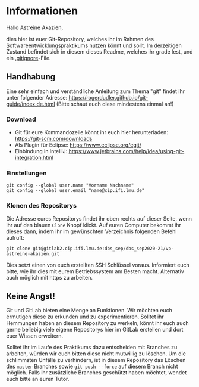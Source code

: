# Informationen
Hallo Astreine Akazien,

dies hier ist euer Git-Repository, welches ihr im Rahmen des Softwareentwicklungspraktikums nutzen könnt und sollt. Im derzeitigen Zustand befindet sich in diesem dieses Readme, welches ihr grade lest, und ein [.gitignore](https://git-scm.com/docs/gitignore)-File.

## Handhabung

Eine sehr einfach und verständliche Anleitung zum Thema "git" findet ihr unter folgender Adresse:  https://rogerdudler.github.io/git-guide/index.de.html (Bitte schaut euch diese mindestens einmal an!)

### Download
* Git für eure Kommandozeile könnt ihr euch hier herunterladen: https://git-scm.com/downloads
* Als Plugin für Eclipse: https://www.eclipse.org/egit/
* Einbindung in IntelliJ: https://www.jetbrains.com/help/idea/using-git-integration.html


### Einstellungen

    git config --global user.name "Vorname Nachname"
    git config --global user.email "name@cip.ifi.lmu.de"

### Klonen des Repositorys
Die Adresse eures Repositorys findet ihr oben rechts auf dieser Seite, wenn ihr auf den blauen `Clone` Knopf klickt. 
Auf euren Computer bekommt ihr dieses dann, indem ihr im gewünschten Verzeichnis folgenden Befehl aufruft:

    
    git clone git@gitlab2.cip.ifi.lmu.de:dbs_sep/dbs_sep2020-21/vp-astreine-akazien.git

Dies setzt einen von euch erstellten SSH Schlüssel voraus. Informiert euch bitte, wie ihr dies mit eurem Betriebssystem am Besten macht. Alternativ auch möglich mit https zu arbeiten. 

## Keine Angst!
Git und GitLab bieten eine Menge an Funktionen. Wir möchten euch ermutigen diese zu erkunden und zu experimentieren. Solltet ihr Hemmungen haben an diesem Repository zu werkeln, könnt ihr euch auch gerne beliebig viele eigene Repositorys hier im GitLab erstellen und dort euer Wissen erweitern.

Solltet ihr im Laufe des Praktikums dazu entscheiden mit Branches zu arbeiten, würden wir euch bitten diese nicht mutwillig zu löschen. Um die schlimmsten Unfälle zu verhindern, ist in diesem Repository das Löschen des `master` Branches sowie `git push --force` auf diesem Branch nicht möglich. Falls ihr zusätzliche Branches geschützt haben möchtet, wendet euch bitte an euren Tutor.
